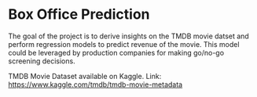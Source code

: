 # Box Office Prediction
The goal of the project is to derive insights on the TMDB movie datset and perform regression models to predict revenue of the movie. This model could be leveraged by production companies for making go/no-go screening decisions.

TMDB Movie Dataset available on Kaggle. Link: https://www.kaggle.com/tmdb/tmdb-movie-metadata

